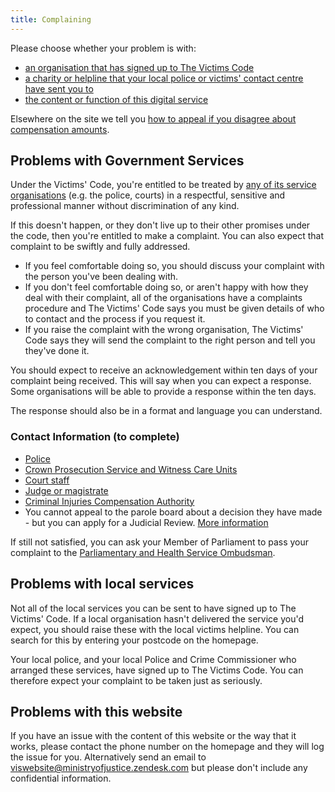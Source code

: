 ```yaml
---
title: Complaining
---
```


Please choose whether your problem is with:

- [an organisation that has signed up to The Victims Code](#signatories)
- [a charity or helpline that your local police or victims' contact centre have sent you to](#local)
- [the content or function of this digital service](#website)

Elsewhere on the site we tell you [how to appeal if you disagree about compensation amounts](/complaining.html#compensation-appeal).

## <a name="signatories"></a>Problems with Government Services
Under the Victims' Code, you're entitled to be treated by [any of its service organisations](/organisations.html) (e.g. the police, courts) in a respectful, sensitive and professional manner without discrimination of any kind.

If this doesn't happen, or they don't live up to their other promises under the code, then you're entitled to make a complaint. You can also expect that complaint to be swiftly and fully addressed.

- If you feel comfortable doing so, you should discuss your complaint with the person you've been dealing with.
- If you don't feel comfortable doing so, or aren't happy with how they deal with their complaint, all of the organisations have a complaints procedure and The Victims' Code says you must be given details of who to contact and the process if you request it.
- If you raise the complaint with the wrong organisation, The Victims' Code says they will send the complaint to the right person and tell you they've done it.

You should expect to receive an acknowledgement within ten days of your complaint being received. This will say when you can expect a response. Some organisations will be able to provide a response within the ten days.

The response should also be in a format and language you can understand.

### Contact Information (to complete)

* [Police](https://www.ipcc.gov.uk/complaints)
* [Crown Prosecution Service and Witness Care Units](http://www.cps.gov.uk/contact/feedback_and_complaints/complaints_guidance.html)
* [Court staff](http://www.justice.gov.uk/complaints/hm-courts-and-tribunals-service)
* [Judge or magistrate](https://www.gov.uk/complain-judge-magistrate-tribunal-coroner)
* [Criminal Injuries Compensation Authority](https://www.gov.uk/government/organisations/criminal-injuries-compensation-authority/about/complaints-procedure)
* You cannot appeal to the parole board about a decision they have made - but you can apply for a Judicial Review. [More information](https://www.gov.uk/government/organisations/parole-board/about/complaints-procedure)

If still not satisfied, you can ask your Member of Parliament to pass your complaint to the [Parliamentary and Health Service Ombudsman](http://www.ombudsman.org.uk/make-a-complaint).

## <a name="local"></a>Problems with local services
Not all of the local services you can be sent to have signed up to The Victims' Code. If a local organisation hasn't delivered the service you'd expect, you should raise these with the local victims helpline. You can search for this by entering your postcode on the homepage.

Your local police, and your local Police and Crime Commissioner who arranged these services, have signed up to The Victims Code. You can therefore expect your complaint to be taken just as seriously.

## <a name="website"></a>Problems with this website

If you have an issue with the content of this website or the way that it works, please contact the phone number on the homepage and they will log the issue for you. Alternatively send an email to [viswebsite@ministryofjustice.zendesk.com](mailto:viswebsite@ministryofjustice.zendesk.com) but please don't include any confidential information.



